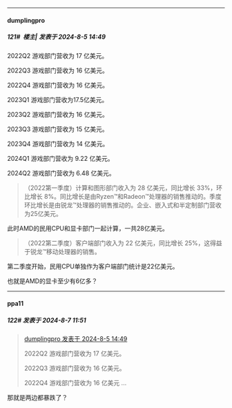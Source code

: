 ﻿
*****

####  dumplingpro  
##### 121#         楼主| 发表于 2024-8-5 14:49

2022Q2 游戏部门营收为 17 亿美元。

2022Q3 游戏部门营收为 16 亿美元。

2022Q4 游戏部门营收为 16 亿美元。

2023Q1 游戏部门营收为17.5亿美元。

2023Q2 游戏部门营收为 16 亿美元。

2023Q3 游戏部门营收为 15 亿美元。

2023Q4 游戏部门营收为 14 亿美元。

2024Q1 游戏部门营收为 9.22 亿美元。

2024Q2 游戏部门营收为 6.48 亿美元。

 <blockquote>（2022第一季度）计算和图形部门收入为 28 亿美元，同比增长 33%，环比增长 8%。同比增长是由Ryzen™和Radeon™处理器的销售推动的。季度环比增长是由锐龙™处理器的销售推动的。企业、嵌入式和半定制部门营收为25亿美元。</blockquote>

此时AMD的民用CPU和显卡部门一起计算，一共28亿美元。
 <blockquote>（2022第二季度）客户端部门收入为 22 亿美元，同比增长 25%，这得益于锐龙™移动处理器的销售。</blockquote>

第二季度开始，民用CPU单独作为客户端部门统计是22亿美元。

也就是AMD的显卡至少有6亿多？


*****

####  ppa11  
##### 122#       发表于 2024-8-7 11:51

<blockquote><a href="httphttps://bbs.saraba1st.com/2b/forum.php?mod=redirect&amp;goto=findpost&amp;pid=65803615&amp;ptid=2193497" target="_blank">dumplingpro 发表于 2024-8-5 14:49</a>

2022Q2 游戏部门营收为 17 亿美元。

2022Q3 游戏部门营收为 16 亿美元。

2022Q4 游戏部门营收为 16 亿美元 ...</blockquote>
那就是两边都暴跌了？


